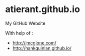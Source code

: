 atierant.github.io
==================

My GitHub Website

With help of : 
- http://jmcglone.com/
- http://hankquinlan.github.io/